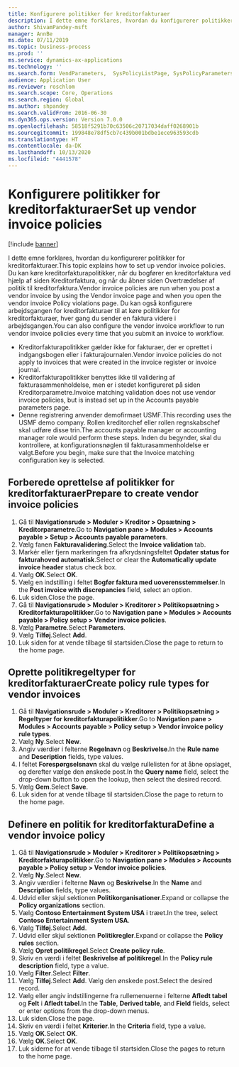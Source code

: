 ```yaml
---
title: Konfigurere politikker for kreditorfakturaer
description: I dette emne forklares, hvordan du konfigurerer politikker for kreditorfakturaer.
author: ShivamPandey-msft
manager: AnnBe
ms.date: 07/11/2019
ms.topic: business-process
ms.prod: ''
ms.service: dynamics-ax-applications
ms.technology: ''
ms.search.form: VendParameters,  SysPolicyListPage, SysPolicyParameters, SysPolicySourceDocumentRuleType, SysPolicy, SysPolicySourceDocumentRule, SysQueryForm, SysQueryTableLookUp, SysQueryPrefixLookUp, SysQueryFieldLookUp
audience: Application User
ms.reviewer: roschlom
ms.search.scope: Core, Operations
ms.search.region: Global
ms.author: shpandey
ms.search.validFrom: 2016-06-30
ms.dyn365.ops.version: Version 7.0.0
ms.openlocfilehash: 58518f5291b70c63506c20717034daff0268901b
ms.sourcegitcommit: 199848e78df5cb7c439b001bdbe1ece963593cdb
ms.translationtype: HT
ms.contentlocale: da-DK
ms.lasthandoff: 10/13/2020
ms.locfileid: "4441578"
---
```

# <a name="set-up-vendor-invoice-policies"></a><span data-ttu-id="b8390-103">Konfigurere politikker for kreditorfakturaer</span><span class="sxs-lookup"><span data-stu-id="b8390-103">Set up vendor invoice policies</span></span>

[!include [banner](../../includes/banner.md)]

<span data-ttu-id="b8390-104">I dette emne forklares, hvordan du konfigurerer politikker for kreditorfakturaer.</span><span class="sxs-lookup"><span data-stu-id="b8390-104">This topic explains how to set up vendor invoice policies.</span></span> <span data-ttu-id="b8390-105">Du kan køre kreditorfakturapolitikker, når du bogfører en kreditorfaktura ved hjælp af siden Kreditorfaktura, og når du åbner siden Overtrædelser af politik til kreditorfaktura.</span><span class="sxs-lookup"><span data-stu-id="b8390-105">Vendor invoice policies are run when you post a vendor invoice by using the Vendor invoice page and when you open the vendor invoice Policy violations page.</span></span> <span data-ttu-id="b8390-106">Du kan også konfigurere arbejdsgangen for kreditorfakturaer til at køre politikker for kreditorfakturaer, hver gang du sender en faktura videre i arbejdsgangen.</span><span class="sxs-lookup"><span data-stu-id="b8390-106">You can also configure the vendor invoice workflow to run vendor invoice policies every time that you submit an invoice to workflow.</span></span> 

- <span data-ttu-id="b8390-107">Kreditorfakturapolitikker gælder ikke for fakturaer, der er oprettet i indgangsbogen eller i fakturajournalen.</span><span class="sxs-lookup"><span data-stu-id="b8390-107">Vendor invoice policies do not apply to invoices that were created in the invoice register or invoice journal.</span></span>  
- <span data-ttu-id="b8390-108">Kreditorfakturapolitikker benyttes ikke til validering af fakturasammenholdelse, men er i stedet konfigureret på siden Kreditorparametre.</span><span class="sxs-lookup"><span data-stu-id="b8390-108">Invoice matching validation does not use vendor invoice policies, but is instead set up in the Accounts payable parameters page.</span></span>  
- <span data-ttu-id="b8390-109">Denne registrering anvender demofirmaet USMF.</span><span class="sxs-lookup"><span data-stu-id="b8390-109">This recording uses the USMF demo company.</span></span> <span data-ttu-id="b8390-110">Rollen kreditorchef eller rollen regnskabschef skal udføre disse trin.</span><span class="sxs-lookup"><span data-stu-id="b8390-110">The accounts payable manager or accounting manager role would perform these steps.</span></span> <span data-ttu-id="b8390-111">Inden du begynder, skal du kontrollere, at konfigurationsnøglen til fakturasammenholdelse er valgt.</span><span class="sxs-lookup"><span data-stu-id="b8390-111">Before you begin, make sure that the Invoice matching configuration key is selected.</span></span>


## <a name="prepare-to-create-vendor-invoice-policies"></a><span data-ttu-id="b8390-112">Forberede oprettelse af politikker for kreditorfakturaer</span><span class="sxs-lookup"><span data-stu-id="b8390-112">Prepare to create vendor invoice policies</span></span>
1. <span data-ttu-id="b8390-113">Gå til **Navigationsrude > Moduler > Kreditor > Opsætning > Kreditorparametre**.</span><span class="sxs-lookup"><span data-stu-id="b8390-113">Go to **Navigation pane > Modules > Accounts payable > Setup > Accounts payable parameters**.</span></span>
2. <span data-ttu-id="b8390-114">Vælg fanen **Fakturavalidering**.</span><span class="sxs-lookup"><span data-stu-id="b8390-114">Select the **Invoice validation** tab.</span></span>
3. <span data-ttu-id="b8390-115">Markér eller fjern markeringen fra afkrydsningsfeltet **Opdater status for fakturahoved automatisk**.</span><span class="sxs-lookup"><span data-stu-id="b8390-115">Select or clear the **Automatically update invoice header** status check box.</span></span>
4. <span data-ttu-id="b8390-116">Vælg **OK**.</span><span class="sxs-lookup"><span data-stu-id="b8390-116">Select **OK**.</span></span>
5. <span data-ttu-id="b8390-117">Vælg en indstilling i feltet **Bogfør faktura med uoverensstemmelser**.</span><span class="sxs-lookup"><span data-stu-id="b8390-117">In the **Post invoice with discrepancies** field, select an option.</span></span>
6. <span data-ttu-id="b8390-118">Luk siden.</span><span class="sxs-lookup"><span data-stu-id="b8390-118">Close the page.</span></span>
7. <span data-ttu-id="b8390-119">Gå til **Navigationsrude > Moduler > Kreditorer > Politikopsætning > Kreditorfakturapolitikker**.</span><span class="sxs-lookup"><span data-stu-id="b8390-119">Go to **Navigation pane > Modules > Accounts payable > Policy setup > Vendor invoice policies**.</span></span>
8. <span data-ttu-id="b8390-120">Vælg **Parametre**.</span><span class="sxs-lookup"><span data-stu-id="b8390-120">Select **Parameters**.</span></span>
9. <span data-ttu-id="b8390-121">Vælg **Tilføj**.</span><span class="sxs-lookup"><span data-stu-id="b8390-121">Select **Add**.</span></span>
10. <span data-ttu-id="b8390-122">Luk siden for at vende tilbage til startsiden.</span><span class="sxs-lookup"><span data-stu-id="b8390-122">Close the page to return to the home page.</span></span>

## <a name="create-policy-rule-types-for-vendor-invoices"></a><span data-ttu-id="b8390-123">Oprette politikregeltyper for kreditorfakturaer</span><span class="sxs-lookup"><span data-stu-id="b8390-123">Create policy rule types for vendor invoices</span></span>
1. <span data-ttu-id="b8390-124">Gå til **Navigationsrude > Moduler > Kreditorer > Politikopsætning > Regeltyper for kreditorfakturapolitikker**.</span><span class="sxs-lookup"><span data-stu-id="b8390-124">Go to **Navigation pane > Modules > Accounts payable > Policy setup > Vendor invoice policy rule types**.</span></span>
2. <span data-ttu-id="b8390-125">Vælg **Ny**.</span><span class="sxs-lookup"><span data-stu-id="b8390-125">Select **New**.</span></span>
3. <span data-ttu-id="b8390-126">Angiv værdier i felterne **Regelnavn** og **Beskrivelse**.</span><span class="sxs-lookup"><span data-stu-id="b8390-126">In the **Rule name** and **Description** fields, type values.</span></span>
4. <span data-ttu-id="b8390-127">I feltet **Forespørgselsnavn** skal du vælge rullelisten for at åbne opslaget, og derefter vælge den ønskede post.</span><span class="sxs-lookup"><span data-stu-id="b8390-127">In the **Query name** field, select the drop-down button to open the lookup, then select the desired record.</span></span>
5. <span data-ttu-id="b8390-128">Vælg **Gem**.</span><span class="sxs-lookup"><span data-stu-id="b8390-128">Select **Save**.</span></span>
6. <span data-ttu-id="b8390-129">Luk siden for at vende tilbage til startsiden.</span><span class="sxs-lookup"><span data-stu-id="b8390-129">Close the page to return to the home page.</span></span>

## <a name="define-a-vendor-invoice-policy"></a><span data-ttu-id="b8390-130">Definere en politik for kreditorfaktura</span><span class="sxs-lookup"><span data-stu-id="b8390-130">Define a vendor invoice policy</span></span>
1. <span data-ttu-id="b8390-131">Gå til **Navigationsrude > Moduler > Kreditorer > Politikopsætning > Kreditorfakturapolitikker**.</span><span class="sxs-lookup"><span data-stu-id="b8390-131">Go to **Navigation pane > Modules > Accounts payable > Policy setup > Vendor invoice policies**.</span></span>
2. <span data-ttu-id="b8390-132">Vælg **Ny**.</span><span class="sxs-lookup"><span data-stu-id="b8390-132">Select **New**.</span></span>
3. <span data-ttu-id="b8390-133">Angiv værdier i felterne **Navn** og **Beskrivelse**.</span><span class="sxs-lookup"><span data-stu-id="b8390-133">In the **Name** and **Description** fields, type values.</span></span>
4. <span data-ttu-id="b8390-134">Udvid eller skjul sektionen **Politikorganisationer**.</span><span class="sxs-lookup"><span data-stu-id="b8390-134">Expand or collapse the **Policy organizations** section.</span></span>
5. <span data-ttu-id="b8390-135">Vælg **Contoso Entertainment System USA** i træet.</span><span class="sxs-lookup"><span data-stu-id="b8390-135">In the tree, select **Contoso Entertainment System USA**.</span></span>
6. <span data-ttu-id="b8390-136">Vælg **Tilføj**.</span><span class="sxs-lookup"><span data-stu-id="b8390-136">Select **Add**.</span></span>
7. <span data-ttu-id="b8390-137">Udvid eller skjul sektionen **Politikregler**.</span><span class="sxs-lookup"><span data-stu-id="b8390-137">Expand or collapse the **Policy rules** section.</span></span>
8. <span data-ttu-id="b8390-138">Vælg **Opret politikregel**.</span><span class="sxs-lookup"><span data-stu-id="b8390-138">Select **Create policy rule**.</span></span>
9. <span data-ttu-id="b8390-139">Skriv en værdi i feltet **Beskrivelse af politikregel**.</span><span class="sxs-lookup"><span data-stu-id="b8390-139">In the **Policy rule description** field, type a value.</span></span>
10. <span data-ttu-id="b8390-140">Vælg **Filter**.</span><span class="sxs-lookup"><span data-stu-id="b8390-140">Select **Filter**.</span></span>
11. <span data-ttu-id="b8390-141">Vælg **Tilføj**.</span><span class="sxs-lookup"><span data-stu-id="b8390-141">Select **Add**.</span></span> <span data-ttu-id="b8390-142">Vælg den ønskede post.</span><span class="sxs-lookup"><span data-stu-id="b8390-142">Select the desired record.</span></span>
12. <span data-ttu-id="b8390-143">Vælg eller angiv indstillingerne fra rullemenuerne i felterne **Afledt tabel** og **Felt** i **Afledt tabel**.</span><span class="sxs-lookup"><span data-stu-id="b8390-143">In the **Table**, **Derived table**, and **Field** fields, select or enter options from the drop-down menus.</span></span>
13. <span data-ttu-id="b8390-144">Luk siden.</span><span class="sxs-lookup"><span data-stu-id="b8390-144">Close the page.</span></span>
14. <span data-ttu-id="b8390-145">Skriv en værdi i feltet **Kriterier**.</span><span class="sxs-lookup"><span data-stu-id="b8390-145">In the **Criteria** field, type a value.</span></span>
15. <span data-ttu-id="b8390-146">Vælg **OK**.</span><span class="sxs-lookup"><span data-stu-id="b8390-146">Select **OK**.</span></span>
16. <span data-ttu-id="b8390-147">Vælg **OK**.</span><span class="sxs-lookup"><span data-stu-id="b8390-147">Select **OK**.</span></span>
17. <span data-ttu-id="b8390-148">Luk siderne for at vende tilbage til startsiden.</span><span class="sxs-lookup"><span data-stu-id="b8390-148">Close the pages to return to the home page.</span></span>

